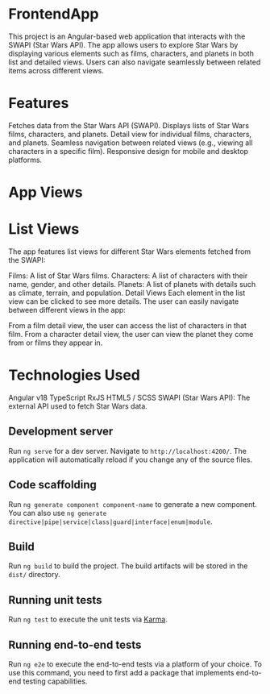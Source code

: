 

# FrontendApp
This project is an Angular-based web application that interacts with the SWAPI (Star Wars API). 
The app allows users to explore Star Wars by displaying various elements such as films, characters, and planets in both list and detailed views. 
Users can also navigate seamlessly between related items across different views.

# Features
Fetches data from the Star Wars API (SWAPI).
Displays lists of Star Wars films, characters, and planets.
Detail view for individual films, characters, and planets.
Seamless navigation between related views (e.g., viewing all characters in a specific film).
Responsive design for mobile and desktop platforms.

# App Views
# List Views
The app features list views for different Star Wars elements fetched from the SWAPI:

Films: A list of Star Wars films.
Characters: A list of characters with their name, gender, and other details.
Planets: A list of planets with details such as climate, terrain, and population.
Detail Views
Each element in the list view can be clicked to see more details. 
The user can easily navigate between different views in the app:

From a film detail view, the user can access the list of characters in that film.
From a character detail view, the user can view the planet they come from or films they appear in.

# Technologies Used

Angular v18
TypeScript
RxJS
HTML5 / SCSS
SWAPI (Star Wars API): The external API used to fetch Star Wars data.

## Development server

Run `ng serve` for a dev server. Navigate to `http://localhost:4200/`. The application will automatically reload if you change any of the source files.

## Code scaffolding

Run `ng generate component component-name` to generate a new component. You can also use `ng generate directive|pipe|service|class|guard|interface|enum|module`.

## Build

Run `ng build` to build the project. The build artifacts will be stored in the `dist/` directory.

## Running unit tests

Run `ng test` to execute the unit tests via [Karma](https://karma-runner.github.io).

## Running end-to-end tests

Run `ng e2e` to execute the end-to-end tests via a platform of your choice. To use this command, you need to first add a package that implements end-to-end testing capabilities.


